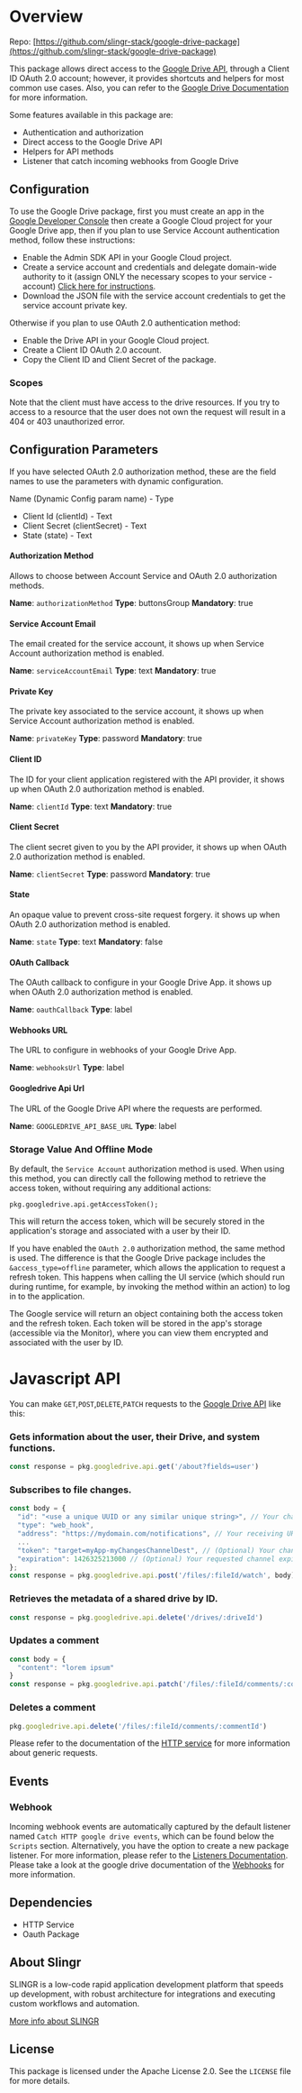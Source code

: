 # Overview

Repo: [https://github.com/slingr-stack/google-drive-package](https://github.com/slingr-stack/google-drive-package)

This package allows direct access to the [Google Drive API](https://developers.google.com/drive/api/reference/rest/v3),
through a Client ID OAuth 2.0 account; however, it provides shortcuts and helpers for most common use cases. 
Also, you can refer to the [Google Drive Documentation](https://developers.google.com/drive/api/guides/about-files) for more information.

Some features available in this package are:

- Authentication and authorization
- Direct access to the Google Drive API
- Helpers for API methods
- Listener that catch incoming webhooks from Google Drive

## Configuration

To use the Google Drive package, 
first you must create an app in the [Google Developer Console](https://console.developers.google.com)
then create a Google Cloud project for your Google Drive app, then if you plan to use Service Account authentication method, follow these instructions:

- Enable the Admin SDK API in your Google Cloud project.
- Create a service account and credentials and delegate domain-wide authority to it (assign ONLY the necessary scopes to your service - account) [Click here for instructions](https://cloud.google.com/iam/docs/manage-access-service-accounts?hl=es-419).
- Download the JSON file with the service account credentials to get the service account private key.

Otherwise if you plan to use OAuth 2.0 authentication method:

- Enable the Drive API in your Google Cloud project.
- Create a Client ID OAuth 2.0 account.
- Copy the Client ID and Client Secret of the package.

### Scopes

Note that the client must have access to the drive resources. If you try to access to a resource that the user does not own
the request will result in a 404 or 403 unauthorized error.

## Configuration Parameters
If you have selected OAuth 2.0 authorization method, these are the field names to use the parameters with dynamic configuration.

Name (Dynamic Config param name) - Type
* Client Id (clientId) - Text
* Client Secret (clientSecret) - Text
* State (state) - Text


#### Authorization Method
Allows to choose between Account Service and OAuth 2.0 authorization methods.

**Name**: `authorizationMethod`
**Type**: buttonsGroup
**Mandatory**: true

#### Service Account Email
The email created for the service account, it shows up when Service Account authorization method is enabled.

**Name**: `serviceAccountEmail`
**Type**: text
**Mandatory**: true

#### Private Key
The private key associated to the service account, it shows up when Service Account authorization method is enabled.

**Name**: `privateKey`
**Type**: password
**Mandatory**: true

#### Client ID
The ID for your client application registered with the API provider, it shows up when OAuth 2.0 authorization method is enabled.

**Name**: `clientId`
**Type**: text
**Mandatory**: true

#### Client Secret
The client secret given to you by the API provider, it shows up when OAuth 2.0 authorization method is enabled.

**Name**: `clientSecret`
**Type**: password
**Mandatory**: true

#### State
An opaque value to prevent cross-site request forgery. it shows up when OAuth 2.0 authorization method is enabled.

**Name**: `state`
**Type**: text
**Mandatory**: false

#### OAuth Callback
The OAuth callback to configure in your Google Drive App. it shows up when OAuth 2.0 authorization method is enabled.

**Name**: `oauthCallback`
**Type**: label

#### Webhooks URL
The URL to configure in webhooks of your Google Drive App.

**Name**: `webhooksUrl`
**Type**: label

#### Googledrive Api Url
The URL of the Google Drive API where the requests are performed.

**Name**: `GOOGLEDRIVE_API_BASE_URL`
**Type**: label

### Storage Value And Offline Mode

By default, the `Service Account` authorization method is used. When using this method, you can directly call the following method to retrieve the access token, without requiring any additional actions:

`pkg.googledrive.api.getAccessToken();`

This will return the access token, which will be securely stored in the application's storage and associated with a user by their ID.

If you have enabled the `OAuth 2.0` authorization method, the same method is used. The difference is that the Google Drive package includes the `&access_type=offline` parameter, which allows the application to request a refresh token. This happens when calling the UI service (which should run during runtime, for example, by invoking the method within an action) to log in to the application.

The Google service will return an object containing both the access token and the refresh token. Each token will be stored in the app's storage (accessible via the Monitor), where you can view them encrypted and associated with the user by ID.

# Javascript API

You can make `GET`,`POST`,`DELETE`,`PATCH` requests to the [Google Drive API](https://developers.google.com/drive/api/reference/rest/v3?hl=es-419) like this:

### Gets information about the user, their Drive, and system functions. 

```javascript
const response = pkg.googledrive.api.get('/about?fields=user')
```

### Subscribes to file changes.

```javascript
const body = {
  "id": "<use a unique UUID or any similar unique string>", // Your channel ID. Maximum length: 64 characters. 
  "type": "web_hook",
  "address": "https://mydomain.com/notifications", // Your receiving URL.
  ...
  "token": "target=myApp-myChangesChannelDest", // (Optional) Your changes channel token.
  "expiration": 1426325213000 // (Optional) Your requested channel expiration date and time.
};
const response = pkg.googledrive.api.post('/files/:fileId/watch', body);
```

### Retrieves the metadata of a shared drive by ID.

```javascript
const response = pkg.googledrive.api.delete('/drives/:driveId')
```

### Updates a comment
```javascript
const body = {
  "content": "lorem ipsum"
}
const response = pkg.googledrive.api.patch('/files/:fileId/comments/:commentId?fields=id,content,author', body)
```

### Deletes a comment
```javascript
pkg.googledrive.api.delete('/files/:fileId/comments/:commentId')
```

Please refer to the documentation of the [HTTP service](https://github.com/slingr-stack/http-service)
for more information about generic requests.

## Events

### Webhook

Incoming webhook events are automatically captured by the default listener named `Catch HTTP google drive events`, which can be found below the `Scripts` section. Alternatively, you have the option to create a new package listener. For more information, please refer to the [Listeners Documentation](https://platform-docs.slingr.io/dev-reference/data-model-and-logic/listeners/). Please take a look at the google drive documentation of the [Webhooks](https://developers.google.com/drive/api/guides/push?hl=es-419) for more information.

## Dependencies
* HTTP Service
* Oauth Package

## About Slingr

SLINGR is a low-code rapid application development platform that speeds up development,
with robust architecture for integrations and executing custom workflows and automation.

[More info about SLINGR](https://slingr.io)

## License

This package is licensed under the Apache License 2.0. See the `LICENSE` file for more details.

